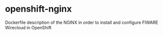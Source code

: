 # openshift-nginx
Dockerfile description of the NGINX in order to install and configure FIWARE Wirecloud in OpenShift
